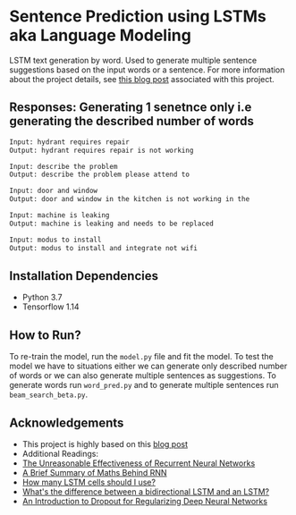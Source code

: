 # Sentence Prediction using LSTMs aka Language Modeling
LSTM text generation by word. Used to generate multiple sentence suggestions based on the input words or a sentence.
For more information about the project details, see [this blog post]() associated with this project.

## Responses: Generating 1 senetnce only i.e generating the described number of words
```bash
Input: hydrant requires repair
Output: hydrant requires repair is not working

Input: describe the problem
Output: describe the problem please attend to

Input: door and window
Output: door and window in the kitchen is not working in the

Input: machine is leaking
Output: machine is leaking and needs to be replaced

Input: modus to install
Output: modus to install and integrate not wifi
```

## Installation Dependencies

* Python 3.7
* Tensorflow 1.14

## How to Run?
To re-train the model, run the ```model.py``` file and fit the model. 
To test the model we have to situations either we can generate only described number of words or we can also generate multiple sentences as suggestions. To generate words run ```word_pred.py``` and to generate multiple sentences run ```beam_search_beta.py```.

## Acknowledgements
* This project is highly based on this [blog post](http://colah.github.io/posts/2015-08-Understanding-LSTMs/) 
* Additional Readings: 
* [The Unreasonable Effectiveness of Recurrent Neural Networks](http://karpathy.github.io/2015/05/21/rnn-effectiveness/)
* [A Brief Summary of Maths Behind RNN ](https://medium.com/towards-artificial-intelligence/a-brief-summary-of-maths-behind-rnn-recurrent-neural-networks-b71bbc183ff)
* [How many LSTM cells should I use?
](https://datascience.stackexchange.com/questions/16350/how-many-lstm-cells-should-i-use/18049)
* [What's the difference between a bidirectional LSTM and an LSTM?
](https://stackoverflow.com/questions/43035827/whats-the-difference-between-a-bidirectional-lstm-and-an-lstm)
* [An Introduction to Dropout for Regularizing Deep Neural Networks](https://medium.com/towards-artificial-intelligence/an-introduction-to-dropout-for-regularizing-deep-neural-networks-4e0826c10395)
